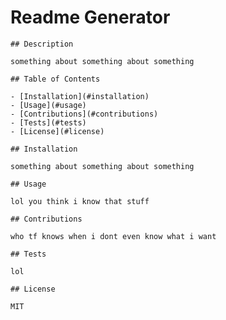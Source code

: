 # Readme Generator
    
    ## Description

    something about something about something

    ## Table of Contents

    - [Installation](#installation)
    - [Usage](#usage)
    - [Contributions](#contributions)
    - [Tests](#tests)
    - [License](#license)
    
    ## Installation
    
    something about something about something
    
    ## Usage
    
    lol you think i know that stuff

    ## Contributions

    who tf knows when i dont even know what i want

    ## Tests

    lol

    ## License

    MIT
    